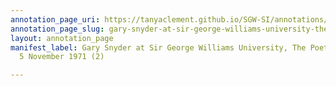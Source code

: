 ```yaml
---
annotation_page_uri: https://tanyaclement.github.io/SGW-SI/annotations/gary-snyder-at-sir-george-williams-university-the-poetry-series-5-november-1971-2--canvas-1-unknown.json
annotation_page_slug: gary-snyder-at-sir-george-williams-university-the-poetry-series-5-november-1971-2--canvas-1-unknown
layout: annotation_page
manifest_label: Gary Snyder at Sir George Williams University, The Poetry Series,
  5 November 1971 (2)

---
```

